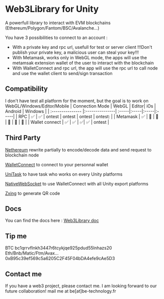 # Web3Library for Unity
A powerfull library to interact with EVM blockchains (Ethereum/Polygon/Fantom/BSC/Avalanche...)

You have 3 possibilities to connect to an account :
* With a private key and rpc url, usefull for test or server client !!!Don't publish your private key, a malicious user can steal your key!!!
* With Metamask, works only in WebGL mode, the apps will use the metamsak extension wallet of the user to interact with the blockchain
* With WalletConnect and rpc url, the app will use the rpc url to call node and use the wallet client to send/sign transaction

## Compatibility
I don't have test all platform for the moment,  but the goal is to work on WebGL/Windows/Editor/Mobile
| Connection Mode  | WebGL          | Editor| iOs | Android | Windows |
| :--------------- |:---------------| :-----|:-----|:-----|:-----|
| RPC  |   :white_check_mark:     |  :white_check_mark: | ontest | ontest | ontest |  ontest: |
| Metamask  | :white_check_mark: |  :no_entry_sign: | :no_entry_sign: | :no_entry_sign: | :no_entry_sign: |  :no_entry_sign: |
| Wallet connect  | :white_check_mark: | :white_check_mark: | :white_check_mark:| :white_check_mark: |  ontest |

## Third Party
[Nethereum](https://nethereum.com/) rewrite partially to encode/decode data and send request to blockchain node

[WalletConnect](https://github.com/WalletConnect/WalletConnectSharp) to connect to your personnal wallet

[UniTask](https://github.com/Cysharp/UniTask) to have task who works on every Unity platforms

[NativeWebSocket](https://github.com/endel/NativeWebSocket) to use WalletConnect with all Unity export platforms

[Zxing](https://github.com/micjahn/ZXing.Net) to generate QR code

## Docs
You can find the docs here : [Web3Library doc](https://be-technology.gitbook.io/web3library-for-unity/)

## Tip me
BTC bc1qrrvflnkh3447r6tcykjqe925pdud55lnhazs20
Eth/Bnb/Matic/Ftm/Avax... 0xB95c39ef569c5a6205C2F45F04bDA4efe9cAe5D3

## Contact me
If you have a web3 project, please contact me. I am looking forward to our future collaboration! mail me at be[at]be-technology.fr